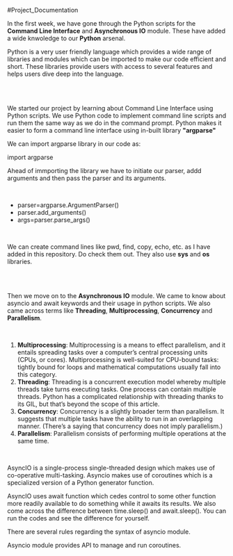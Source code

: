 #Project_Documentation

<p>In the first week, we have gone through the Python scripts for the <b>Command Line Interface</b> and <b>Asynchronous IO</b> module. These have added a wide knwoledge to our <b>Python</b> arsenal.
</p>
<p>
Python is a very user friendly language which provides a wide range of libraries and modules which can be imported to make our code efficient and short. These libraries provide users with access to several features and helps users dive deep into the language.
</p>
<br><br>
<p>
We started our project by learning about Command Line Interface using Python scripts. We use Python code to implement command line scripts and run them the same way as we do in the command prompt. Python makes it easier to form a command line interface using in-built library <b>"argparse"</b>
</p>
We can import argparse library in our code as:
<p>
import argparse
</p>
<p>
Ahead of immporting the library we have to initiate our parser, addd arguments and then pass the parser and its arguments.
</p>
<br>
<ul type="dashed">
    <li>parser=argparse.ArgumentParser()</li>
    <li>parser.add_arguments()</li>
    <li>args=parser.parse_args()</li>
</ul>
<br>
<p>
We can create command lines like pwd, find, copy, echo, etc. as  I have added in this repository. Do check them out. They also use <b>sys</b> and <b>os</b> libraries.
</p>
<br><br>
<p>
Then we move on to the <b>Asynchronous IO</b> module. We came to know about asyncio and await keywords and their usage in python scripts. We also came across terms like <b>Threading</b>, <b>Multiprocessing</b>, <b>Concurrency</b> and <b>Parallelism</b>. 
</p>
<br>
<ol>
    <li><b>Multiprocessing</b>: Multiprocessing is a means to effect parallelism, and it entails spreading tasks over a computer’s central processing units (CPUs, or cores). Multiprocessing is well-suited for CPU-bound tasks: tightly bound for loops and mathematical computations usually fall into this category.</li>
    <li><b>Threading</b>: Threading is a concurrent execution model whereby multiple threads take turns executing tasks. One process can contain multiple threads. Python has a complicated relationship with threading thanks to its GIL, but that’s beyond the scope of this article.</li>
    <li><b>Concurrency</b>: Concurrency is a slightly broader term than parallelism. It suggests that multiple tasks have the ability to run in an overlapping manner. (There’s a saying that concurrency does not imply parallelism.)</li>
    <li><b>Parallelism</b>: Parallelism consists of performing multiple operations at the same time.</li>
</ol>
<br>
<p>
AsyncIO is a single-process single-threaded design which makes use of co-operative multi-tasking. Asyncio makes use of coroutines which is a specialized version of a Python generator function.
</p>
<p>
AsyncIO uses await function which cedes control to some other function more readily available to do something while it awaits its results. We also come across the difference between time.sleep() and await.sleep(). You can run the codes and see the difference for yourself.
</p>
<p>
There are several rules regarding the syntax of asyncio module.
</p>
<p>
Asyncio module provides API to manage and run coroutines.
</p>
